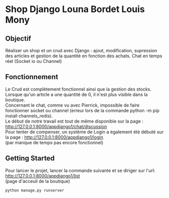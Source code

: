 # Shop Django Louna Bordet Louis Mony

## Objectif
Réaliser un shop et un crud avec Django : ajout, modification, supression des articles et gestion de la quantité en fonction des achats. 
Chat en temps réel (Socket io ou Channel) 

## Fonctionnement
 Le Crud est complètement fonctionnel ainsi que la gestion des stocks. Lorsque qu'un article a une quantité de 0, il n'est plus visible dans la boutique. <br/>
 Concernant le chat, comme vu avec Pierrick, impossible de faire fonctionner socket ou channel (erreur lors de la commande python -m pip install channels_redis). <br/>
 Le début de notre travail est tout de même disponible sur la page : http://127.0.0.1:8000/appdjango1/chat/discussion  <br/>
 Pour tenter de compenser, un système de Login a également été débuté sur la page : http://127.0.0.1:8000/appdjango1/login  <br/>
 (par manque de temps pas encore fonctionnel)
 
## Getting Started

Pour lancer le projet, lancer la commande suivante et se diriger sur l'url: http://127.0.0.1:8000/appdjango1/list <br/>(page d'acceuil de la boutique)
```
python manage.py runserver
```

